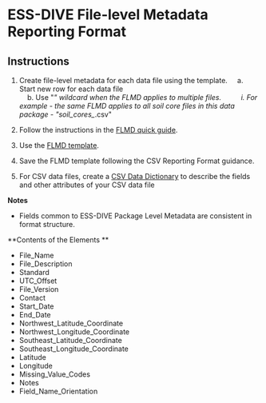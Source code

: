 # ESS-DIVE File-level Metadata Reporting Format

## Instructions

1. Create file-level metadata for each data file using the template.
&nbsp;&nbsp;&nbsp;&nbsp;a. Start new row for each data file  
&nbsp;&nbsp;&nbsp;&nbsp;b. Use "*" wildcard when the FLMD applies to multiple files. 
&nbsp;&nbsp;&nbsp;&nbsp;&nbsp;&nbsp;&nbsp;&nbsp; i. For example - the same FLMD applies to all soil core files in this data package - "soil_cores_*.csv"

2. Follow the instructions in the [FLMD quick guide](flmd_quick_guide.md).
3. Use the [FLMD template](flmd_template.xlsx).
4. Save the FLMD template following the CSV Reporting Format guidance.
5. For CSV data files, create a [CSV Data Dictionary](/CSV_dd/CSV_dd_instructions.md) to describe the fields and other attributes of your CSV data file

**Notes**

* Fields common to ESS-DIVE Package Level Metadata are consistent in format structure.

**Contents of the Elements **  

* File_Name  
* File_Description  
* Standard  
* UTC_Offset  
* File_Version  
* Contact  
* Start_Date  
* End_Date  
* Northwest_Latitude_Coordinate  
* Northwest_Longitude_Coordinate  
* Southeast_Latitude_Coordinate  
* Southeast_Longitude_Coordinate  
* Latitude  
* Longitude  
* Missing_Value_Codes  
* Notes  
* Field_Name_Orientation  

